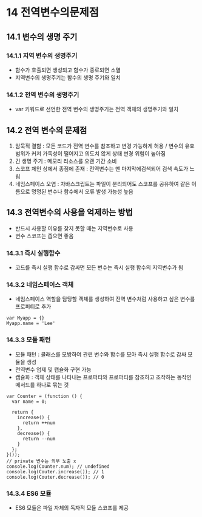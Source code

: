 # 14 전역변수의문제점

## 14.1 변수의 생명 주기

### 14.1.1 지역 변수의 생명주기

- 함수가 호출되면 생성되고 함수가 종료되면 소멸
- 지역변수의 생명주기는 함수의 생명 주기와 일치

### 14.1.2 전역 변수의 생명주기

- var 키워드로 선언한 전역 변수의 생명주기는 전역 객체의 생명주기와 일치

## 14.2 전역 변수의 문제점

1. 암묵적 결함 : 모든 코드가 전역 변수를 참조하고 변경 가능하게 허용 / 변수의 유효범위가 커져 가독성이 떨어지고 의도치 않게 상태 변경 위험이 높아짐
2. 긴 생명 주기 : 메모리 리소스를 오랜 기간 소비
3. 스코프 체인 상에서 종점에 존재 : 전역변수는 맨 마지막에검색되어 검색 속도가 느림
4. 네임스페이스 오염 : 자바스크립트는 파일이 분리되어도 스코프를 공유하여 같은 이름으로 명명된 변수나 함수에서 오류 발생 가능성 높음

## 14.3 전역변수의 사용을 억제하는 방법

- 반드시 사용할 이유를 찾지 못할 때는 지역변수로 사용
- 변수 스코프는 좁으면 좋음

### 14.3.1 즉시 실행함수

- 코드를 즉시 실행 함수로 감싸면 모든 변수는 즉시 실행 함수의 지역변수가 됨

### 14.3.2 네임스페이스 객체

- 네임스페이스 역할을 담당할 객체를 생성하여 전역 변수처럼 사용하고 싶은 변수를 프로퍼티로 추가

```
var Myapp = {}
Myapp.name = 'Lee'
```

### 14.3.3 모듈 패턴

- 모듈 패턴 : 클래스를 모방하여 관련 변수와 함수를 모아 즉시 실행 함수로 감싸 모듈을 생성
- 전역변수 업제 및 캡슐화 구현 가능
- 캡슐화 : 객체 상태를 나타내는 프로퍼티와 프로퍼티를 참조하고 조작하는 동작인 메서드를 하나로 묶는 것

```
var Counter = (function () {
  var name = 0;

  return {
    increase() {
      return ++num
    },
    decrease() {
      return --num
    }
  };
}());
// private 변수는 외부 노출 x
console.log(Counter.num); // undefined
console.log(Couter.increase()); // 1
console.log(Couter.decrease()); // 0
```

### 14.3.4 ES6 모듈

- ES6 모듈은 파일 자체의 독자적 모듈 스코프를 제공
